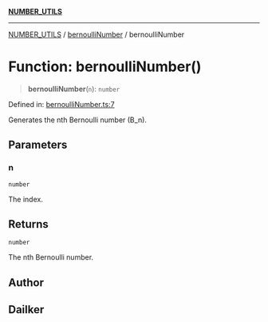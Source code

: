 [**NUMBER_UTILS**](../../README.md)

***

[NUMBER_UTILS](../../README.md) / [bernoulliNumber](../README.md) / bernoulliNumber

# Function: bernoulliNumber()

> **bernoulliNumber**(`n`): `number`

Defined in: [bernoulliNumber.ts:7](https://github.com/dailker/everyutil/blob/88c583cdd8386be54599315f93f88880d20b94f3/src/number/bernoulliNumber.ts#L7)

Generates the nth Bernoulli number (B_n).

## Parameters

### n

`number`

The index.

## Returns

`number`

The nth Bernoulli number.

## Author

## Dailker
